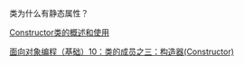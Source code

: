 类为什么有静态属性？

 [Constructor类的概述和使用](http://t.csdnimg.cn/XBYJ6)

[面向对象编程（基础）10：类的成员之三：构造器(Constructor)](http://t.csdnimg.cn/H35wy)
